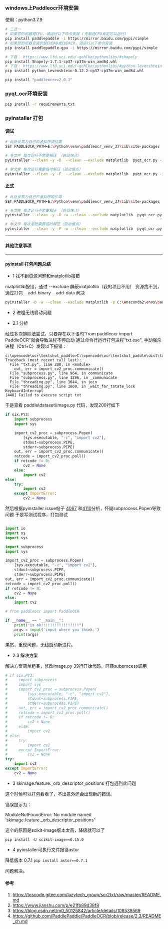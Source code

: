 ### windows上Paddleocr环境安装

使用：python3.7.9

```bash
# 二选一
# 如果您的机器是CPU，请运行以下命令安装 (无脑选CPU肯定可以运行)
pip install paddlepaddle -i https://mirror.baidu.com/pypi/simple
# 如果您的机器安装的是CUDA9或CUDA10，请运行以下命令安装
pip install paddlepaddle-gpu -i https://mirror.baidu.com/pypi/simple

# 下载： https://www.lfd.uci.edu/~gohlke/pythonlibs/#shapely
pip install Shapely-1.7.1-cp37-cp37m-win_amd64.whl
# 下载： https://www.lfd.uci.edu/~gohlke/pythonlibs/#python-levenshtein
pip install python_Levenshtein-0.12.2-cp37-cp37m-win_amd64.whl

pip install "paddleocr>=2.0.1"
```

### pyqt_ocr环境安装

```bash
pip install -r requirements.txt
```

### pyinstaller 打包

#### 调试

```bash
# 此处设置为自己的虚拟环境位置
SET PADDLEOCR_PATH=E:\Python\venv\paddleocr_venv_37\Lib\site-packages

# 多文件 每次运行不需要解压 （启动快点）
pyinstaller --clean -y -D  --clean --exclude matplotlib  pyqt_ocr.py -i image/logo.ico --add-data image/logo.ico;image --add-data %PADDLEOCR_PATH%\paddleocr\ppocr\utils\ppocr_keys_v1.txt;.\ppocr\utils --add-data %PADDLEOCR_PATH%\paddleocr\ppocr\utils\dict\table_structure_dict.txt;.\ppocr\utils\dict  -p %PADDLEOCR_PATH%\paddle\libs;%PADDLEOCR_PATH%\paddleocr;%PADDLEOCR_PATH%\paddleocr\ppocr\utils\e2e_utils; --add-binary %PADDLEOCR_PATH%\paddle\libs;.  --additional-hooks-dir=.   --hidden-import extract_textpoint_slow --hidden-import scipy.spatial.transform._rotation_groups --hidden-import scipy.special.cython_special --hidden-import sklearn.utils._cython_blas --hidden-import sklearn.utils._weight_vector

# 单文件 每次运行需要临时解压（启动慢点）
pyinstaller --clean -y -F  --clean --exclude matplotlib  pyqt_ocr.py -i image/logo.ico --add-data image/logo.ico;image --add-data %PADDLEOCR_PATH%\paddleocr\ppocr\utils\ppocr_keys_v1.txt;.\ppocr\utils --add-data %PADDLEOCR_PATH%\paddleocr\ppocr\utils\dict\table_structure_dict.txt;.\ppocr\utils\dict  -p %PADDLEOCR_PATH%\paddle\libs;%PADDLEOCR_PATH%\paddleocr;%PADDLEOCR_PATH%\paddleocr\ppocr\utils\e2e_utils; --add-binary %PADDLEOCR_PATH%\paddle\libs;.  --additional-hooks-dir=.   --hidden-import extract_textpoint_slow --hidden-import scipy.spatial.transform._rotation_groups --hidden-import scipy.special.cython_special --hidden-import sklearn.utils._cython_blas --hidden-import sklearn.utils._weight_vector
```

#### 正式

```bash
# 此处设置为自己的虚拟环境位置
SET PADDLEOCR_PATH=E:\Python\venv\paddleocr_venv_37\Lib\site-packages

# 多文件 每次运行不需要解压 （启动快点）
pyinstaller --clean -y -D -w --clean --exclude matplotlib  pyqt_ocr.py -i image/logo.ico --add-data image/logo.ico;image --add-data %PADDLEOCR_PATH%\paddleocr\ppocr\utils\ppocr_keys_v1.txt;.\ppocr\utils --add-data %PADDLEOCR_PATH%\paddleocr\ppocr\utils\dict\table_structure_dict.txt;.\ppocr\utils\dict  -p %PADDLEOCR_PATH%\paddle\libs;%PADDLEOCR_PATH%\paddleocr;%PADDLEOCR_PATH%\paddleocr\ppocr\utils\e2e_utils; --add-binary %PADDLEOCR_PATH%\paddle\libs;.  --additional-hooks-dir=.   --hidden-import extract_textpoint_slow --hidden-import scipy.spatial.transform._rotation_groups --hidden-import scipy.special.cython_special --hidden-import sklearn.utils._cython_blas --hidden-import sklearn.utils._weight_vector

# 单文件 每次运行需要临时解压（启动慢点）
pyinstaller --clean -y -F -w --clean --exclude matplotlib  pyqt_ocr.py -i image/logo.ico --add-data image/logo.ico;image --add-data %PADDLEOCR_PATH%\paddleocr\ppocr\utils\ppocr_keys_v1.txt;.\ppocr\utils --add-data %PADDLEOCR_PATH%\paddleocr\ppocr\utils\dict\table_structure_dict.txt;.\ppocr\utils\dict  -p %PADDLEOCR_PATH%\paddle\libs;%PADDLEOCR_PATH%\paddleocr;%PADDLEOCR_PATH%\paddleocr\ppocr\utils\e2e_utils; --add-binary %PADDLEOCR_PATH%\paddle\libs;.  --additional-hooks-dir=.   --hidden-import extract_textpoint_slow --hidden-import scipy.spatial.transform._rotation_groups --hidden-import scipy.special.cython_special --hidden-import sklearn.utils._cython_blas --hidden-import sklearn.utils._weight_vector
```

---------------------------------------
#### 其他注意事项
---------------------------------------

#### pyinstall 打包问题总结

* 1 找不到资源问题和matplotlib报错

matplotlib报错，通过 --exclude 屏蔽matplotlib（我的项目不用） 资源找不到，通过打包 --add-binary --add-data 解决

```bash
pyinstaller -D -w --clean --exclude matplotlib -p C:\Anaconda2\envs\paddleocr\Lib\site-packages\paddleocr;C:\Anaconda2\envs\paddleocr\Lib\site-packages\paddle\libs textshot.py -i textshot.ico --add-binary C:\Anaconda2\envs\paddleocr\Lib\site-packages\paddle\libs;. --add-data C:\opencode\ocr\textshot_paddle\model;.\model --additional-hooks-dir=.
```

* 2 进程无线启动问题

* 2.1 分析

经过多次排除法尝试，只要存在以下语句"from paddleocr import PaddleOCR"就会导致进程不停启动 通过命令行运行打包进程“txt.exe", 手动强杀进程（Ctrl+C）发现以下报错：

```
c:\opencode\ocr\textshot_paddle>C:\opencode\ocr\textshot_paddle\dist\txt\txt.exe
Traceback (most recent call last):
  File "txt.py", line 200, in <module>
    out, err = import_cv2_proc.communicate()
  File "subprocess.py", line 964, in communicate
  File "subprocess.py", line 1296, in _communicate
  File "threading.py", line 1044, in join
  File "threading.py", line 1060, in _wait_for_tstate_lock
KeyboardInterrupt
[448] Failed to execute script txt
```

于是查看 paddle\dataset\image.py 代码，发现200行如下

```python
if six.PY3:
    import subprocess
    import sys

    import_cv2_proc = subprocess.Popen(
        [sys.executable, "-c", "import cv2"],
        stdout=subprocess.PIPE,
        stderr=subprocess.PIPE)
    out, err = import_cv2_proc.communicate()
    retcode = import_cv2_proc.poll()
    if retcode != 0:
        cv2 = None
    else:
        import cv2
else:
    try:
        import cv2
    except ImportError:
        cv2 = None
```

然后根据pyinstaller issue帖子
<a href="https://github.com/pyinstaller/pyinstaller/issues/4067">4067</a>
和<a href="https://github.com/pyinstaller/pyinstaller/issues/4110">4110</a>分析，怀疑subprocess.Popen导致问题 于是写测试程序，打包测试

```python

import io
import os
import sys

import subprocess
import sys

import_cv2_proc = subprocess.Popen(
    [sys.executable, "-c", "import cv2"],
    stdout=subprocess.PIPE,
    stderr=subprocess.PIPE)
out, err = import_cv2_proc.communicate()
retcode = import_cv2_proc.poll()
if retcode != 0:
    cv2 = None
else:
    import cv2

# from paddleocr import PaddleOCR

if __name__ == "__main__":
    print("is ok!!!!!!!!!!!!!!!!!")
    args = input('input where you think:')
    print(args)
```

果然，重现问题，无线启动新进程。

* 2.3 解决方案

解决方案简单粗暴，修改image.py 39行开始代码，屏蔽subprocess调用

```python
# if six.PY3:
#     import subprocess
#     import sys
#     import_cv2_proc = subprocess.Popen(
#         [sys.executable, "-c", "import cv2"],
#         stdout=subprocess.PIPE,
#         stderr=subprocess.PIPE)
#     out, err = import_cv2_proc.communicate()
#     retcode = import_cv2_proc.poll()
#     if retcode != 0:
#         cv2 = None
#     else:
#         import cv2
# else:
#     try:
#         import cv2
#     except ImportError:
#         cv2 = None
try:
    import cv2
except ImportError:
    cv2 = None
```

* 3 skimage.feature._orb_descriptor_positions 打包遇到此问题

这个时候可以打包看看了，不出意外还会出现新的错误。

错误提示为：

ModuleNotFoundError: No module named ‘skimage.feature._orb_descriptor_positions’

这个的原因是scikit-image版本太高，降级就可以了

`pip install -U scikit-image==0.15.0`

* 4 pyinstaller可执行文件报错astor

降低版本 0.7.1
`pip install astor==0.7.1`

问题解决。

#### 参考

1. https://toscode.gitee.com/lazytech_group/scr2txt/raw/master/README.md
2. https://www.jianshu.com/p/e21fb89d38f8
3. https://blog.csdn.net/m0_50125842/article/details/108539569
4. https://github.com/PaddlePaddle/PaddleOCR/blob/release/2.3/README_ch.md